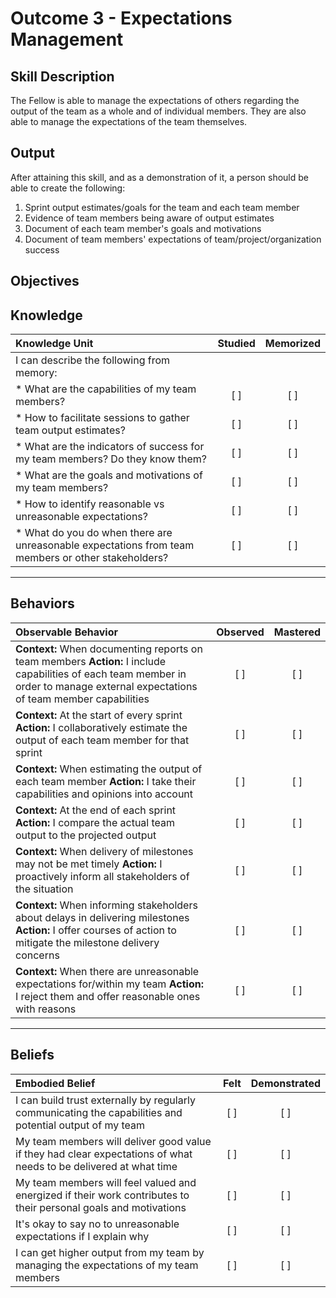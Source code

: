 # Outcome 3 - Expectations Management

**Skill Description**
----------
The Fellow is able to manage the expectations of others regarding the output of the team as a whole and of individual members. They are also able to manage the expectations of the team themselves.

**Output**
----------
After attaining this skill, and as a demonstration of it, a person should be able to create the following:

1. Sprint output estimates/goals for the team and each team member
2. Evidence of team members being aware of output estimates
3. Document of each team member's goals and motivations
4. Document of team members' expectations of team/project/organization success


**Objectives**
----------
## **Knowledge**


| Knowledge Unit   |      Studied      | Memorized |
|:-------------|:------------------:|:--------:|
| I can describe the following from memory: | | |
| * What are the capabilities of my team members?  | [ ] | [ ]  |
| * How to facilitate sessions to gather team output estimates? | [ ] | [ ]  |
| * What are the indicators of success for my team members? Do they know them?  | [ ] | [ ]  |
| * What are the goals and motivations of my team members?  | [ ] | [ ]  |
| * How to identify reasonable vs unreasonable expectations?  | [ ] | [ ]  |
| * What do you do when there are unreasonable expectations from team members or other stakeholders?  | [ ] | [ ]  |

----------


## **Behaviors**

| Observable Behavior   |      Observed      | Mastered |
|:-------------|:------------------:|:--------:|
| **Context:** When documenting reports on team members **Action:** I include capabilities of each team member in order to manage external expectations of team member capabilities | [ ] | [ ]  |
| **Context:** At the start of every sprint **Action:** I collaboratively estimate the output of each team member for that sprint  | [ ] | [ ]  |
| **Context:** When estimating the output of each team member **Action:** I take their capabilities and opinions into account |   [ ]   |   [ ]  |
| **Context:** At the end of each sprint **Action:** I compare the actual team output to the projected output | [ ] |    [ ] |
| **Context:** When delivery of milestones may not be met timely **Action:** I proactively inform all stakeholders of the situation | [ ] |    [ ] |
| **Context:** When informing stakeholders about delays in delivering milestones **Action:** I offer courses of action to mitigate the milestone delivery concerns | [ ] |    [ ] |
| **Context:** When there are unreasonable expectations for/within my team **Action:** I reject them and offer reasonable ones with reasons | [ ] |    [ ] |


----------


## **Beliefs**


| Embodied Belief   |      Felt      | Demonstrated |
|:-------------|:------------------:|:--------:|
| I can build trust externally by regularly communicating the capabilities and potential output of my team | [ ] | [ ]  |
| My team members will deliver good value if they had clear expectations of what needs to be delivered at what time | [ ] | [ ]  |
| My team members will feel valued and energized if their work contributes to their personal goals and motivations  | [ ] | [ ]  |
| It's okay to say no to unreasonable expectations if I explain why  | [ ] | [ ]  |
| I can get higher output from my team by managing the expectations of my team members  | [ ] | [ ]  |


